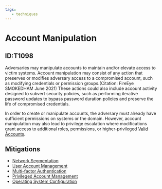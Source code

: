 ```yaml
---
tags:
   - techniques
---
```

# Account Manipulation
## ID:T1098
Adversaries may manipulate accounts to maintain and/or elevate access to victim systems. Account manipulation may consist of any action that preserves or modifies adversary access to a compromised account, such as modifying credentials or permission groups.(Citation: FireEye SMOKEDHAM June 2021) These actions could also include account activity designed to subvert security policies, such as performing iterative password updates to bypass password duration policies and preserve the life of compromised credentials. 

In order to create or manipulate accounts, the adversary must already have sufficient permissions on systems or the domain. However, account manipulation may also lead to privilege escalation where modifications grant access to additional roles, permissions, or higher-privileged [Valid Accounts](/mitre/techniques/T1078).
## Mitigations
* [Network Segmentation](mitigations/M1030)
* [User Account Management](mitigations/M1018)
* [Multi-factor Authentication](mitigations/M1032)
* [Privileged Account Management](mitigations/M1026)
* [Operating System Configuration](mitigations/M1028)
